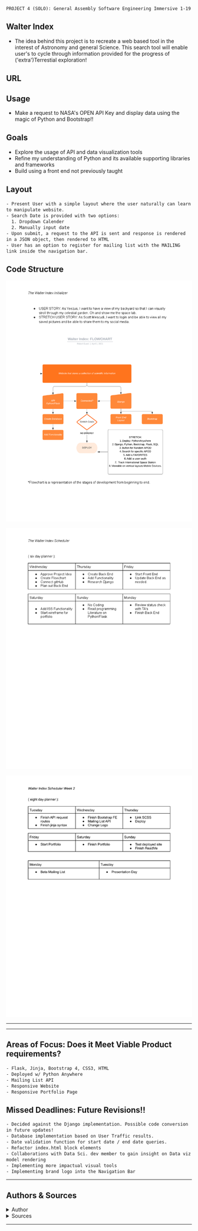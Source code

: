 ```
PROJECT 4 (SOLO): General Assembly Software Engineering Immersive 1-19
```
## Walter Index
- The idea behind this project is to recreate a web based tool in the interest of Astronomy and general Science. This search tool will enable user's to cycle through information provided for the progress of ('extra')Terrestial exploration!

## URL


## Usage
- Make a request to NASA's OPEN API Key and display data using the magic of Python and Bootstrap!!

## Goals
- Explore the usage of API and data visualization tools
- Refine my understanding of Python and its available supporting libraries and frameworks
- Build using a front end not previously taught

## Layout
```
- Present User with a simple layout where the user naturally can learn to manipulate website.
- Search Date is provided with two options:
  1. Dropdown Calender
  2. Manually input date
- Upon submit, a request to the API is sent and response is rendered in a JSON object, then rendered to HTML
- User has an option to register for mailing list with the MAILING link inside the navigation bar. 
```

## Code Structure

![alt text](api/static/images/Planner.png)

![alt text](api/static/images/scheduler.png)

![alt text](api/static/images/scheduler2.png)
- - - - 

- - - - 
## Areas of Focus: Does it Meet Viable Product requirements?

```
- Flask, Jinja, Bootstrap 4, CSS3, HTML
- Deployed w/ Python Anywhere
- Mailing List API  
- Responsive Website
- Responsive Portfolio Page 
```

## Missed Deadlines: Future Revisions!!

```
- Decided against the Django implementation. Possible code conversion in future updates!
- Database implementation based on User Traffic results. 
- Date validation function for start date / end date queries.
- Refactor index.html block elements
- Collaborations with Data Sci. dev member to gain insight on Data viz model rendering
- Implementing more impactual visual tools
- Implementing brand logo into the Navigation Bar

```
- - - -
## Authors & Sources
<details>
  <summary>Author</summary>
  <p>
    :bust_in_silhouette: Software Engineer: Robert 'rikk' Guest
  </p>
</details>
<details>
  <summary>Sources</summary>
  <p>
    :exclamation:Phil Winchester, Ben Manning, John Jacobs, Glenn Brown, Raahima Ahmed, & Ron Myers:exclamation:
  </p>
  <p>
    :exclamation:API keys provided by NASA Open API - [NASA Open API](https://api.nasa.gov)
  </p>
  <p>
    :exclamation:API keys provided by OPEN NOTIFY - [OPEN NOTIFY ORG](http://open-notify.org/)
  </p>
    :exclamation:Stack Overflow: Date Picker Widget with Flask - [solvedBy Doobeh](https://stackoverflow.com/questions/26057710/datepickerwidget-with-flask-flask-admin-and-wtforms)
  </p>
  <p>
    :exclamation:Bootstrap Docs, Jinja Docs, Flask Docs, [YT channel] Creators: Code Jana, FrontEndFunn,  
  </p>
</details>

- - - -
